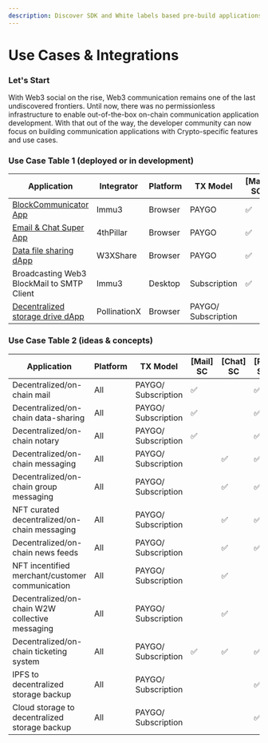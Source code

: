```yaml
---
description: Discover SDK and White labels based pre-build applications and future ideas.
---
```


# Use Cases & Integrations

### Let's Start

With Web3 social on the rise, Web3 communication remains one of the last undiscovered frontiers. Until now, there was no permissionless infrastructure to enable out-of-the-box on-chain communication application development. With that out of the way, the developer community can now focus on building communication applications with Crypto-specific features and use cases.

### Use Case Table 1 (deployed or in development)

<table><thead><tr><th width="190">Application</th><th width="128">Integrator</th><th>Platform</th><th>TX Model</th><th>[Mail] SC</th><th>[Chat] SC</th><th>[PX] SC</th><th>OCC SDK</th><th>PX SDK</th></tr></thead><tbody><tr><td><a href="https://app.immu3.io/">BlockCommunicator App</a></td><td>Immu3</td><td>Browser</td><td>PAYGO</td><td>✅</td><td>✅</td><td></td><td>✅</td><td></td></tr><tr><td><a href="https://app.the4thpillar.io/">Email &#x26; Chat Super App</a></td><td>4thPillar</td><td>Browser</td><td>PAYGO</td><td>✅</td><td>✅</td><td>✅</td><td>✅</td><td></td></tr><tr><td><a href="https://w3xshare.com/">Data file sharing dApp</a></td><td>W3XShare</td><td>Browser</td><td>PAYGO</td><td>✅</td><td></td><td>✅</td><td>✅</td><td></td></tr><tr><td>Broadcasting Web3 BlockMail to SMTP Client</td><td>Immu3</td><td>Desktop</td><td>Subscription</td><td>✅</td><td></td><td></td><td>✅</td><td></td></tr><tr><td><a href="https://drive.pollinationx.io">Decentralized storage drive dApp</a></td><td>PollinationX</td><td>Browser</td><td>PAYGO/ Subscription</td><td></td><td></td><td>✅</td><td></td><td>✅</td></tr></tbody></table>

### Use Case Table 2 (ideas & concepts)

<table><thead><tr><th width="192">Application</th><th>Platform</th><th>TX Model</th><th>[Mail] SC</th><th>[Chat] SC</th><th>[PX] SC</th><th>OCC SDK</th><th>PX SDK</th><th>White-label</th></tr></thead><tbody><tr><td>Decentralized/on-chain mail</td><td>All</td><td>PAYGO/ Subscription</td><td>✅</td><td></td><td>✅</td><td>✅</td><td></td><td>Immu3 dMail </td></tr><tr><td>Decentralized/on-chain data-sharing</td><td>All</td><td>PAYGO/ Subscription</td><td>✅</td><td></td><td>✅</td><td>✅</td><td></td><td>W3XShare</td></tr><tr><td>Decentralized/on-chain notary</td><td>All</td><td>PAYGO/ Subscription</td><td>✅</td><td></td><td>✅</td><td>✅</td><td></td><td>Immu3 dMail</td></tr><tr><td>Decentralized/on-chain messaging</td><td>All</td><td>PAYGO/ Subscription</td><td></td><td>✅</td><td>✅</td><td>✅</td><td></td><td>Immu3 dChat</td></tr><tr><td>Decentralized/on-chain group messaging</td><td>All</td><td>PAYGO/ Subscription</td><td></td><td>✅</td><td>✅</td><td>✅</td><td></td><td>Immu3 dChat</td></tr><tr><td>NFT curated decentralized/on-chain messaging</td><td>All</td><td>PAYGO/ Subscription</td><td></td><td>✅</td><td>✅</td><td>✅</td><td></td><td>Immu3 dChat</td></tr><tr><td>Decentralized/on-chain news feeds</td><td>All</td><td>PAYGO/ Subscription</td><td></td><td>✅</td><td>✅</td><td>✅</td><td></td><td></td></tr><tr><td>NFT incentified  merchant/customer communication </td><td>All</td><td>PAYGO/ Subscription</td><td></td><td>✅</td><td></td><td>✅</td><td></td><td></td></tr><tr><td>Decentralized/on-chain W2W collective messaging </td><td>All</td><td>PAYGO/ Subscription</td><td></td><td>✅</td><td></td><td>✅</td><td></td><td></td></tr><tr><td>Decentralized/on-chain ticketing system</td><td>All</td><td>PAYGO/ Subscription</td><td>✅</td><td>✅</td><td>✅</td><td>✅</td><td></td><td></td></tr><tr><td>IPFS to decentralized storage backup</td><td>All</td><td>PAYGO/ Subscription</td><td></td><td></td><td>✅</td><td></td><td>✅</td><td></td></tr><tr><td>Cloud storage to decentralized storage backup</td><td>All</td><td>PAYGO/ Subscription</td><td></td><td></td><td>✅</td><td></td><td>✅</td><td>PX Drive</td></tr></tbody></table>


